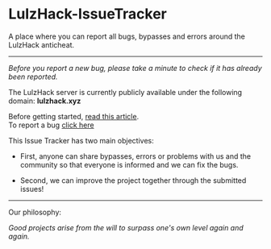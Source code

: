 # LulzHack-IssueTracker
A place where you can report all bugs, bypasses and errors around the LulzHack anticheat.
<br>
___

<em>Before you report a new bug, please take a minute to check if it has already been reported.</em>

The LulzHack server is currently <string>publicly</strong> available under the following domain: <strong>lulzhack.xyz</strong>

Before getting started, [read this article](https://google.com).<br>
To report a bug [click here](https://google.com)


This Issue Tracker has two main objectives:

- First, anyone can share bypasses, errors or problems with us and the community so that everyone is informed and we can fix the bugs.

- Second, we can improve the project together through the submitted issues!
___

Our philosophy: <p><em>Good projects arise from the will to surpass one's own level again and again.</em></p>









